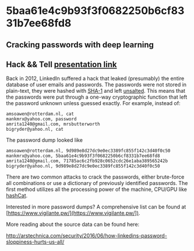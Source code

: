 # 5baa61e4c9b93f3f0682250b6cf8331b7ee68fd8
  
Cracking passwords with deep learning
---------------------------------------------------------------------------
Hack && Tell [presentation link](http://thoppe.github.io/5baa61e4c9b93f3f0682250b6cf8331b7ee68fd8/HnT_pres.html)
---------------------------------------------------------------------------



Back in 2012, LinkedIn suffered a hack that leaked (presumably) the entire database of user emails and passwords. The passwords were not stored in plain-text, they were hashed with [SHA-1](https://en.wikipedia.org/wiki/SHA-1) and left [unsalted](https://en.wikipedia.org/wiki/Salt_(cryptography)). This means that the passwords were put through a one-way cryptographic function that left the password unknown unless guessed exactly. For example, instead of:

    amsoawen@rotterdam.nl, cat
    mankmrx@yahoo.com, password
    amrita1240@gmail.com, mrsbutterworth
    bigryder@yahoo.nl, cat

The password dump looked like
  
    amsoawen@rotterdam.nl, 9d989e8d27dc9e0ec3389fc855f142c3d40f0c50
    mankmrx@yahoo.com, 5baa61e4c9b93f3f0682250b6cf8331b7ee68fd8
    amrita1240@gmail.com, 71785ac6c2fb928c0652cdc26e1aba389565242b
    bigryder@yahoo.nl, 9d989e8d27dc9e0ec3389fc855f142c3d40f0c50

There are two common attacks to crack the passwords, either brute-force all combinations or use a dictionary of previously identified passwords. The first method utilizes all the processing power of the machine, CPU/GPU like [hashCat](https://github.com/hashcat/hashcat).

Interested in more password dumps? A comprehensive list can be found at [https://www.vigilante.pw/](https://www.vigilante.pw/]).

More reading about the source data can be found here:

http://arstechnica.com/security/2016/06/how-linkedins-password-sloppiness-hurts-us-all/